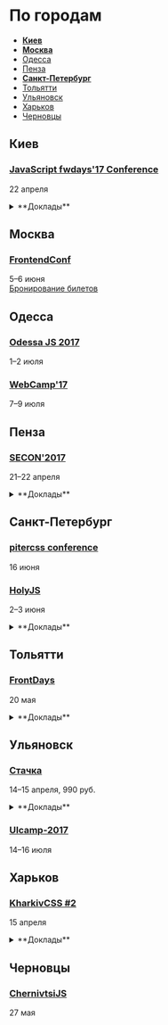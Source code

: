 # По городам

- **[Киев](#Киев)**
- **[Москва](#Москва)**
- [Одесса](#Одесса)
- [Пенза](#Пенза)
- **[Санкт-Петербург](#Санкт-Петербург)**
- [Тольятти](#Тольятти)
- [Ульяновск](#Ульяновск)
- [Харьков](#Харьков)
- [Черновцы](#Черновцы)

## Киев

### [JavaScript fwdays'17 Conference](http://frameworksdays.com/event/js-frameworks-day-2017)

22 апреля

<details>
  <summary>**Доклады**</summary>
  - «Create Architecture and not Frameworks», Сергей Больщиков (Wix)
  - «Progressive web apps with Polymer», Martin Splitt (Archilogic)
  - «Testing in Node.js World», Никита Галкин (Ezetech)
  - «Robust and efficient message-driven development», Алексей Распопов (DataRobot)
  - «Vue.js или как наконец отказаться от React», Андрей Грачёв (Сrello)
  - «Improve your web application using Progressive Web Metrics», Artem Denysov (Ciklum)
  - «How to improve Angular 2 performance?», Александр Трищенко (DataArt)
</details>

## Москва

### [FrontendConf](http://frontendconf.ru/)

5–6 июня  
[Бронирование билетов](http://conf.ontico.ru/conference/join/frontend_conf_2017.html)

## Одесса

### [Odessa JS 2017](https://odessajs.org/)

1–2 июля

### [WebCamp'17](http://webcamp.in.ua)

7–9 июля

## Пенза

### [SECON'2017](http://2017.secon.ru)

21–22 апреля

<details>
  <summary>**Доклады**</summary>
  - «Кроссплатформенные приложения с Ionic 2 и Apache Cordova», Слава Жарков (Rails Jedies)
  - «Веб-компоненты: 4 года спустя», Маковеев Сергей (CodeInside)
  - «Elm в production», Васильков Василий (Ecwid)
</details>

## Санкт-Петербург

### [pitercss conference](https://pitercss.com/)

16 июня

### [HolyJS](https://holyjs-piter.ru)

2–3 июня

<details>
  <summary>**Доклады**</summary>
  - «Rendering performance from the ground up», Martin Splitt (Archilogic)
  - «Переносим существующее web-приложение в виртуальную реальность», Денис Радин
  - «The Post JavaScript Apocalypse», Douglas Crockford
  - «Typing, Goto There and Back Again», Douglas Crockford
  - «The Hitchhiker's Guide to the Serverless Galaxy», Slobodan Stojanovic
  - «JS UX: Writing code for humans», Lea Verou
  - «Forgotten funky functions», Jakob Mattson
</details>

## Тольятти

### [FrontDays](https://frontdays.ru)

20 мая

<details>
  <summary>**Доклады**</summary>
  - «Идем к синхронному flow в асинхронном мире node.js», Павлов Александр (AndersenLab)
  - «Деоптимизация JavaScript», Игорь Лобанов (OneTwoTrip)
  - «Мист. Сервис для работы с Apache Spark», Леонид Блохин (pache Spark)
  - «REACTивные терминалы оплаты. Да, так тоже можно!», Дмитрий Тупалов (Tyme.ru)
  - «Погружение в Service Worker», Олег Наянов (DZ Systems)
  - «Как мы уменьшили время релиза с 4 месяцев до 30 минут», Алексей Букин (Альфа-лаборатория)
  - «Прогрессивные методы ускорения», Артём Белов (Право.ру)
  - «λ в js без фанатизма», Михаил Синяков, (X-Card)
  - «В поисках утерянных полимеров», Влад Минаев (Haulmont)
  - «CSS-методологии от О до Б», Алексей Охрименко (IPONWEB)
  - «Оптимизация React приложений: сокращаем рендеры и не только», Дмитрий Васюк (RedMadRobot)
  - «Регрессионное тестирование верстки скриншотами с помощью gemini», Сергей Савельев (Яндекс)
  - «Весна. Время почистить код!», Виталий Потапов (Яндекс)
  - «Оптимизация сборки Webpack», Алексей Иванов (Evil Martians)
  - «Как подружить дизайнеров с разработчиками? Прототипирование на основе WebComponents», Виталий Грин (Альфа Лаборатория)
</details>

## Ульяновск

### [Стачка](http://nastachku.ru)

14–15 апреля, 990 руб.

<details>
  <summary>**Доклады**</summary>
  - «Архитектура в сложных React-приложениях», Павел Силин (Devim)
  - «AMP для e-comerce и журналистики», Игорь Шеко (Voximplant)
  - «Offline SPA - это больно!?», Николай Чубаров
  - «Angular2. Чувствую себя отлично.», Андрей Ваганов (Aggregion)
  - «Как привести в порядок миллион строк клиентского кода за неделю и не сойти с ума», Алексей Золотых (Wrike)
  - «Использование строгой типизации при разработке SPA приложения на PHP + React», Артур Эшенбренер (Мегаплан)
</details>

### [Ulcamp-2017](https://2017.ulcamp.ru/)

14–16 июля

## Харьков

### [KharkivCSS #2](http://kharkivcss.org)

15 апреля

<details>
  <summary>**Доклады**</summary>
  - «Что нам стоит дом построить?», Антон Немцев
  - «CSS Selectors», Евгений Исаков
  - «Построение сложных анимационных интерфейсов», Андрей Бойко
  - «Фронтенд по фэн-шуй», Виктор Павлов
  - «CSS-переменные», Елена Жукова
  - «Velosipedium structuris», Олександр Шпак
  - «Функциональные анимации в вебе», Денис Яровой
  - «Мой ванильный CSS», Вадим Макеев
</details>


## Черновцы

### [ChernivtsiJS](http://chernivtsi.js.org/)

27 мая